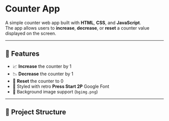 # Counter App

A simple counter web app built with **HTML**, **CSS**, and **JavaScript**.  
The app allows users to **increase**, **decrease**, or **reset** a counter value displayed on the screen.

---

## 🚀 Features

- 📈 **Increase** the counter by 1
- 📉 **Decrease** the counter by 1
- 🔄 **Reset** the counter to 0
- 🎨 Styled with retro **Press Start 2P** Google Font
- 🌌 Background image support (`bgimg.png`)

---

## 📂 Project Structure
